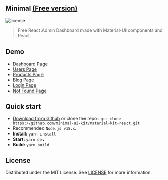 ## Minimal [(Free version)](https://minimal-kit-react.vercel.app/)

![license](https://img.shields.io/badge/license-MIT-blue.svg)

> Free React Admin Dashboard made with Material-UI components and React.

## Demo

- [Dashboard Page](https://minimal-kit-react.vercel.app/)
- [Users Page](https://minimal-kit-react.vercel.app/user)
- [Products Page](https://minimal-kit-react.vercel.app/products)
- [Blog Page](https://minimal-kit-react.vercel.app/blog)
- [Login Page](https://minimal-kit-react.vercel.app/login)
- [Not Found Page](https://minimal-kit-react.vercel.app/404)

## Quick start

- [Download from Github](https://github.com/minimal-ui-kit/material-kit-react/archive/refs/heads/main.zip) or clone the repo : `git clone https://github.com/minimal-ui-kit/material-kit-react.git`
- Recommended `Node.js v18.x`.
- **Install:** `yarn install`
- **Start:** `yarn dev`
- **Build:** `yarn build`

## License

Distributed under the MIT License. See [LICENSE](https://github.com/minimal-ui-kit/minimal.free/blob/main/LICENSE.md) for more information.
